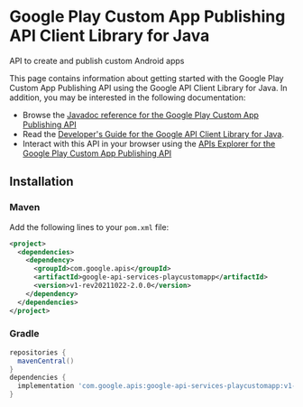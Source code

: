 # Google Play Custom App Publishing API Client Library for Java

API to create and publish custom Android apps

This page contains information about getting started with the Google Play Custom App Publishing API
using the Google API Client Library for Java. In addition, you may be interested
in the following documentation:

* Browse the [Javadoc reference for the Google Play Custom App Publishing API][javadoc]
* Read the [Developer's Guide for the Google API Client Library for Java][google-api-client].
* Interact with this API in your browser using the [APIs Explorer for the Google Play Custom App Publishing API][api-explorer]

## Installation

### Maven

Add the following lines to your `pom.xml` file:

```xml
<project>
  <dependencies>
    <dependency>
      <groupId>com.google.apis</groupId>
      <artifactId>google-api-services-playcustomapp</artifactId>
      <version>v1-rev20211022-2.0.0</version>
    </dependency>
  </dependencies>
</project>
```

### Gradle

```gradle
repositories {
  mavenCentral()
}
dependencies {
  implementation 'com.google.apis:google-api-services-playcustomapp:v1-rev20211022-2.0.0'
}
```

[javadoc]: https://googleapis.dev/java/google-api-services-playcustomapp/latest/index.html
[google-api-client]: https://github.com/googleapis/google-api-java-client/
[api-explorer]: https://developers.google.com/apis-explorer/#p/playcustomapp/v1/

